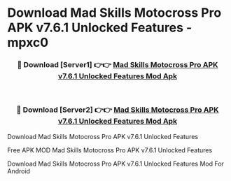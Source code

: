 # Download Mad Skills Motocross Pro APK v7.6.1 Unlocked Features - mpxc0



<div align="center">
<h3>🔴 Download [Server1] 👉👉 <a href="https://momento.my/?title=Mad_Skills_Motocross_Pro_APK_v7.6.1_Unlocked_Features">Mad Skills Motocross Pro APK v7.6.1 Unlocked Features Mod Apk</a></h3><br>

<h3>🔴 Download [Server2] 👉👉 <a href="https://momento.my/?title=Mad_Skills_Motocross_Pro_APK_v7.6.1_Unlocked_Features">Mad Skills Motocross Pro APK v7.6.1 Unlocked Features Mod Apk</a></h3>
</div>



Download Mad Skills Motocross Pro APK v7.6.1 Unlocked Features 

Free APK MOD Mad Skills Motocross Pro APK v7.6.1 Unlocked Features 

Download Mad Skills Motocross Pro APK v7.6.1 Unlocked Features Mod For Android

